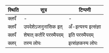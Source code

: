 | स्थिति | सूत्र | टिप्पणी |
| ----- | ------- | ------ |
| क्लपँ | - | - |
| क्लपँ | उपदेशेऽजनुनासिक इत् | अँ-इत्यस्य इत्संज्ञा |
| क्लपँ | शेषात् कर्तरि परस्मैपदम् | इति परस्मैपदम् |
| क्लप् | तस्य लोपः | इत्संज्ञकस्य लोपः |
